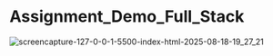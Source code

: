 # Assignment_Demo_Full_Stack
![screencapture-127-0-0-1-5500-index-html-2025-08-18-19_27_21](https://github.com/user-attachments/assets/e4e6e7c3-f724-494e-8b46-f2f3c7814c99)
